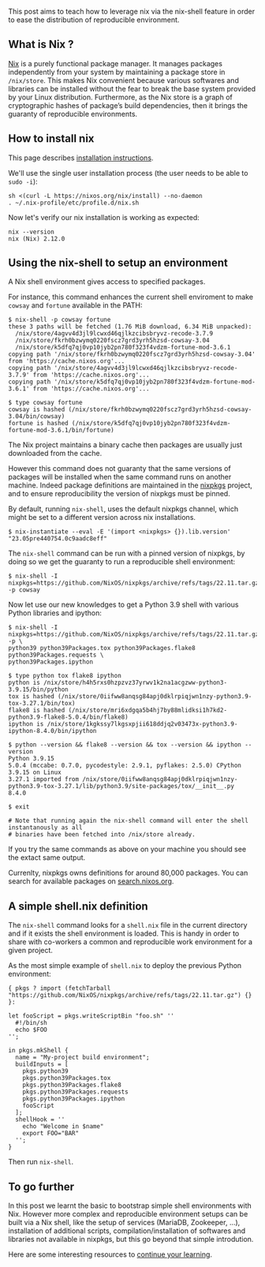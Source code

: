 
This post aims to teach how to leverage nix via the nix-shell feature in order to ease
the distribution of reproducible environment.

## What is Nix ?

[Nix](https://nixos.org) is a purely functional package manager. It manages packages independently from your
system by maintaining a package store in `/nix/store`. This makes Nix convenient because
various softwares and libraries can be installed without the fear to break the base
system provided by your Linux distribution. Furthermore, as the Nix store is a graph
of cryptographic hashes of package’s build dependencies, then it brings the guaranty of
reproducible environments.

## How to install nix

This page describes [installation instructions](https://nixos.org/download.html#download-nix).

We'll use the single user installation process (the user needs to be able to `sudo -i`):

```
sh <(curl -L https://nixos.org/nix/install) --no-daemon
. ~/.nix-profile/etc/profile.d/nix.sh
````

Now let's verify our nix installation is working as expected:

```
nix --version
nix (Nix) 2.12.0
```

## Using the nix-shell to setup an environment

A Nix shell environment gives access to specified packages.

For instance, this command enhances the current shell enviroment to make `cowsay` and `fortune`
available in the PATH:

```
$ nix-shell -p cowsay fortune
these 3 paths will be fetched (1.76 MiB download, 6.34 MiB unpacked):
  /nix/store/4agvv4d3jl9lcwxd46qjlkzcibsbryvz-recode-3.7.9
  /nix/store/fkrh0bzwymq0220fscz7grd3yrh5hzsd-cowsay-3.04
  /nix/store/k5dfq7qj0vp10jyb2pn780f323f4vdzm-fortune-mod-3.6.1
copying path '/nix/store/fkrh0bzwymq0220fscz7grd3yrh5hzsd-cowsay-3.04' from 'https://cache.nixos.org'...
copying path '/nix/store/4agvv4d3jl9lcwxd46qjlkzcibsbryvz-recode-3.7.9' from 'https://cache.nixos.org'...
copying path '/nix/store/k5dfq7qj0vp10jyb2pn780f323f4vdzm-fortune-mod-3.6.1' from 'https://cache.nixos.org'...

$ type cowsay fortune
cowsay is hashed (/nix/store/fkrh0bzwymq0220fscz7grd3yrh5hzsd-cowsay-3.04/bin/cowsay)
fortune is hashed (/nix/store/k5dfq7qj0vp10jyb2pn780f323f4vdzm-fortune-mod-3.6.1/bin/fortune)
```

The Nix project maintains a binary cache then packages are usually just downloaded from the cache.

However this command does not guaranty that the same versions of packages will be installed
when the same command runs on another machine. Indeed package definitions are maintained in the
[nixpkgs](https://github.com/NixOS/nixpkgs) project, and to ensure reproducibility the version
of nixpkgs must be pinned.

By default, running `nix-shell`, uses the default nixpkgs channel, which might be set to a different
version across nix installations.

```
$ nix-instantiate --eval -E '(import <nixpkgs> {}).lib.version'
"23.05pre440754.0c9aadc8eff"
````

The `nix-shell` command can be run with a pinned version of nixpkgs, by doing so we get the guaranty
to run a reproducible shell environment:

```
$ nix-shell -I nixpkgs=https://github.com/NixOS/nixpkgs/archive/refs/tags/22.11.tar.gz -p cowsay
```

Now let use our new knowledges to get a Python 3.9 shell with various Python libraries and
ipython:

```
$ nix-shell -I nixpkgs=https://github.com/NixOS/nixpkgs/archive/refs/tags/22.11.tar.gz -p \
python39 python39Packages.tox python39Packages.flake8 python39Packages.requests \
python39Packages.ipython

$ type python tox flake8 ipython
python is /nix/store/h4h5rxs0hzpzvz37yrwv1k2na1acgzww-python3-3.9.15/bin/python
tox is hashed (/nix/store/0iifww8anqsg84apj0dklrpiqjwn1nzy-python3.9-tox-3.27.1/bin/tox)
flake8 is hashed (/nix/store/mri6xdgqa5b4hj7by88mlidksi1h7kd2-python3.9-flake8-5.0.4/bin/flake8)
ipython is /nix/store/1kgkssy7lkgsxpjii618ddjq2v03473x-python3.9-ipython-8.4.0/bin/ipython

$ python --version && flake8 --version && tox --version && ipython --version
Python 3.9.15
5.0.4 (mccabe: 0.7.0, pycodestyle: 2.9.1, pyflakes: 2.5.0) CPython 3.9.15 on Linux
3.27.1 imported from /nix/store/0iifww8anqsg84apj0dklrpiqjwn1nzy-python3.9-tox-3.27.1/lib/python3.9/site-packages/tox/__init__.py
8.4.0

$ exit

# Note that running again the nix-shell command will enter the shell instantanously as all
# binaries have been fetched into /nix/store already.
```

If you try the same commands as above on your machine you should see the extact same output.

Currenlty, nixpkgs owns definitions for around 80,000 packages. You can search for available packages
on [search.nixos.org](https://search.nixos.org).

## A simple shell.nix definition

The `nix-shell` command looks for a `shell.nix` file in the current directory and if it exists
the shell environment is loaded. This is handy in order to share with co-workers a common and
reproducible work environment for a given project.

As the most simple example of `shell.nix` to deploy the previous Python environment:

```
{ pkgs ? import (fetchTarball "https://github.com/NixOS/nixpkgs/archive/refs/tags/22.11.tar.gz") {} }:

let fooScript = pkgs.writeScriptBin "foo.sh" ''
  #!/bin/sh
  echo $FOO
'';

in pkgs.mkShell {
  name = "My-project build environment";
  buildInputs = [
    pkgs.python39
    pkgs.python39Packages.tox
    pkgs.python39Packages.flake8
    pkgs.python39Packages.requests
    pkgs.python39Packages.ipython
    fooScript
  ];
  shellHook = ''
    echo "Welcome in $name"
    export FOO="BAR"
  '';
}
```

Then run `nix-shell`.

## To go further

In this post we learnt the basic to bootstrap simple shell environments with Nix. However
more complex and reproducible environment setups can be built via a Nix shell, like
the setup of services (MariaDB, Zookeeper, ...), installation of additional scripts,
compilation/installation of softwares and libraries not available in nixpkgs, but this
go beyond that simple introdution.

Here are some interesting resources to [continue your learning](https://nix.dev/recommended-reading).